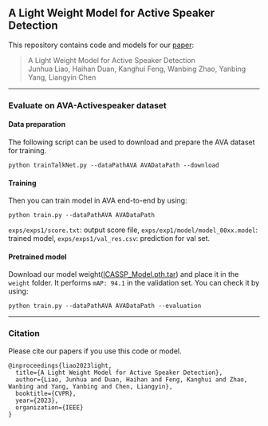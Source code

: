 ## A Light Weight Model for Active Speaker Detection

This repository contains code and models for our [paper](https://ieeexplore.ieee.org/abstract/document/9746742):

> A Light Weight Model for Active Speaker Detection  
> Junhua Liao, Haihan Duan, Kanghui Feng, Wanbing Zhao, Yanbing Yang, Liangyin Chen


***
### Evaluate on AVA-Activespeaker dataset 

#### Data preparation
The following script can be used to download and prepare the AVA dataset for training.
```
python trainTalkNet.py --dataPathAVA AVADataPath --download 
```

#### Training
Then you can train model in AVA end-to-end by using:
```
python train.py --dataPathAVA AVADataPath
```
`exps/exps1/score.txt`: output score file, `exps/exp1/model/model_00xx.model`: trained model, `exps/exps1/val_res.csv`: prediction for val set.

#### Pretrained model
Download our model weight([ICASSP_Model.pth.tar](https://drive.google.com/file/d/1nJLdf1hqvx22LhD_uDOT5O0JeDmapSqN/view?usp=sharing)) and place it in the `weight` folder. It performs `mAP: 94.1` in the validation set. You can check it by using: 
```
python train.py --dataPathAVA AVADataPath --evaluation
```
***




### Citation

Please cite our papers if you use this code or model. 

```
@inproceedings{liao2023light,
  title={A Light Weight Model for Active Speaker Detection},
  author={Liao, Junhua and Duan, Haihan and Feng, Kanghui and Zhao, Wanbing and Yang, Yanbing and Chen, Liangyin},
  booktitle={CVPR},
  year={2023},
  organization={IEEE}
}
```
